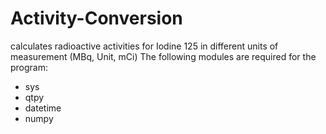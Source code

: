 # Activity-Conversion
calculates radioactive activities for Iodine 125 in different units of measurement (MBq, Unit, mCi)
The following modules are required for the program:
- sys
- qtpy
- datetime
- numpy

